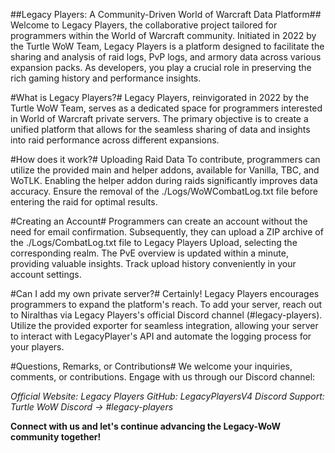 ##Legacy Players: A Community-Driven World of Warcraft Data Platform##
Welcome to Legacy Players, the collaborative project tailored for programmers within the World of Warcraft community. Initiated in 2022 by the Turtle WoW Team, Legacy Players is a platform designed to facilitate the sharing and analysis of raid logs, PvP logs, and armory data across various expansion packs. As developers, you play a crucial role in preserving the rich gaming history and performance insights.

#What is Legacy Players?#
Legacy Players, reinvigorated in 2022 by the Turtle WoW Team, serves as a dedicated space for programmers interested in World of Warcraft private servers. The primary objective is to create a unified platform that allows for the seamless sharing of data and insights into raid performance across different expansions.

#How does it work?#
Uploading Raid Data
To contribute, programmers can utilize the provided main and helper addons, available for Vanilla, TBC, and WoTLK. Enabling the helper addon during raids significantly improves data accuracy. Ensure the removal of the ./Logs/WoWCombatLog.txt file before entering the raid for optimal results.

#Creating an Account#
Programmers can create an account without the need for email confirmation. Subsequently, they can upload a ZIP archive of the ./Logs/CombatLog.txt file to Legacy Players Upload, selecting the corresponding realm. The PvE overview is updated within a minute, providing valuable insights. Track upload history conveniently in your account settings.

#Can I add my own private server?#
Certainly! Legacy Players encourages programmers to expand the platform's reach. To add your server, reach out to Niralthas via Legacy Players's official Discord channel (#legacy-players). Utilize the provided exporter for seamless integration, allowing your server to interact with LegacyPlayer's API and automate the logging process for your players.

#Questions, Remarks, or Contributions#
We welcome your inquiries, comments, or contributions. Engage with us through our Discord channel:

_Official Website: Legacy Players
GitHub: LegacyPlayersV4
Discord Support: Turtle WoW Discord -> #legacy-players_

**Connect with us and let's continue advancing the Legacy-WoW community together!**

